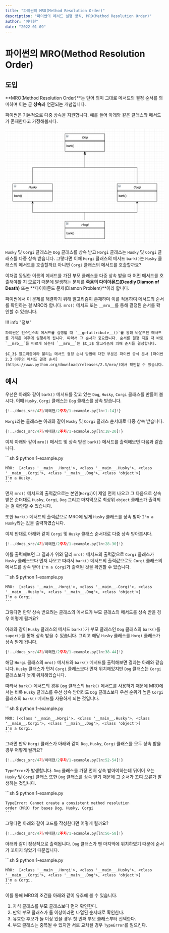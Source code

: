 ```yaml
---
title: "파이썬의 MRO(Method Resolution Order)"
description: "파이썬의 메서드 실행 방식, MRO(Method Resolution Order)"
author: "이태현"
date: "2022-01-09"
---
```


# 파이썬의 MRO(Method Resolution Order)

## 도입

**MRO(Method Resolution Order)**는 단어 의미 그대로 메서드의 결정 순서를 의미하며 이는 곧 **상속**과 연관되는 개념입니다.

파이썬은 기본적으로 다중 상속을 지원합니다. 예를 들어 아래와 같은 클래스와 메서드가 존재한다고 가정해봅시다.

![](../../images/4기/이태현/2주차/1-UML.png)

`Husky` 및 `Corgi` 클래스는 `Dog` 클래스를 상속 받고 `Horgi` 클래스는 `Husky` 및 `Corgi` 클래스를 다중 상속 받습니다. 그렇다면 이때 `Horgi` 클래스의 메서드 `bark()`는 `Husky` 클래스의 메서드를 호출할까요 아니면 `Corgi` 클래스의 메서드를 호출할까요?

이처럼 동일한 이름의 메서드를 가진 부모 클래스를 다중 상속 받을 때 어떤 메서드를 호출해야할 지 모르기 때문에 발생하는 문제를 **죽음의 다이아몬드(Deadly Diamon of Death)** 또는 **다이아몬드 문제(Diamon Problem)**이라 합니다.

파이썬에서 이 문제를 해결하기 위해 알고리즘이 존재하며 이를 적용하여 메서드의 순서를 확인하는 걸 MRO라 합니다. `mro()` 메서드 또는 `__mro__`를 통해 결정된 순서를 확인할 수 있습니다.

!!! info "정보"

    파이썬은 인스턴스의 메서드를 실행할 때 `__getattribute__()`를 통해 바운드된 메서드를 가져온 이후에 실행하게 됩니다. 따라서 그 순서가 중요합니다. 순서를 결정 지을 때 바로 `__mro__`를 따르게 되는데 `__mro__`는 $C_3$ 알고리즘에 의해 순서를 결정합니다.

    $C_3$ 알고리즘이라 불리는 메서드 결정 순서 방법에 대한 부분은 파이썬 공식 문서 [파이썬 2.3 이후의 메서드 결정 순서](https://www.python.org/download/releases/2.3/mro/)에서 확인할 수 있습니다.

## 예시

우선은 아래와 같이 `bark()` 메서드를 갖고 있는 `Dog`, `Husky`, `Corgi` 클래스를 만들어 봅시다. 이때 `Husky`, `Corgi` 클래스는 `Dog` 클래스를 상속 받습니다.

```Python
{!../docs_src/4기/이태현/2주차/1-example.py[ln:1-14]!}
```

`Horgi`라는 클래스는 아래와 같이 `Husky` 및 `Corgi` 클래스 순서대로 다중 상속 받습니다.

```Python
{!../docs_src/4기/이태현/2주차/1-example.py[ln:18-20]!}
```

이제 아래와 같이 `mro()` 메서드 및 상속 받은 `bark()` 메서드를 출력해보면 다음과 같습니다.

<div class="termy">
    ```sh
    $ python 1-example.py

    MRO:  [<class '__main__.Horgi'>, <class '__main__.Husky'>, <class '__main__.Corgi'>, <class '__main__.Dog'>, <class 'object'>]
    I'm a Husky.
    ```

</div>

먼저 `mro()` 메서드의 출력값으로는 본인(`Horgi`)이 제일 먼저 나오고 그 다음으로 상속 받은 순더대로 `Husky`, `Corgi`, `Dog` 그리고 마지막으로 최상위 `object` 클래스가 출력되는 걸 확인할 수 있습니다.

또한 `bark()` 메서드의 출력값으로 MRO에 맞게 `Husky` 클래스를 상속 받아 `I'm a Husky`라는 값을 출력하였습니다.

이제 반대로 아래와 같이 `Corgi` 및 `Husky` 클래스 순서대로 다중 상속 받아봅시다.

```Python
{!../docs_src/4기/이태현/2주차/1-example.py[ln:28-30]!}
```

이를 출력해보면 그 결과가 위와 달리 `mro()` 메서드의 출력값으로 `Corgi` 클래스가 `Husky` 클래스보다 먼저 나오고 따라서 `bark()` 메서드의 출력값으로도 `Corgi` 클래스의 메서드를 상속 받아 `I'm a Corgi`가 출력된 것을 확인할 수 있습니다.

<div class="termy">
    ```sh
    $ python 1-example.py

    MRO:  [<class '__main__.Horgi'>, <class '__main__.Corgi'>, <class '__main__.Husky'>, <class '__main__.Dog'>, <class 'object'>]
    I'm a Corgi.
    ```

</div>

그렇다면 만약 상속 받으려는 클래스의 메서드가 부모 클래스의 메서드를 상속 받을 경우 어떻게 될까요?

아래와 같이 `Husky` 클래스의 메서드 `bark()`가 부모 클래스인 `Dog` 클래스의 `bark()`를 `super()`를 통해 상속 받을 수 있습니다. 그리고 해당 `Husky` 클래스를 `Horgi` 클래스가 상속 받게 됩니다.

```Python
{!../docs_src/4기/이태현/2주차/1-example.py[ln:38-44]!}
```

해당 `Horgi` 클래스의 `mro()` 메서드와 `bark()` 메서드를 출력해보면 결과는 아래와 같습니다. `Husky` 클래스가 먼저 `Corgi` 클래스보다 먼저 위치해있지만 `Dog` 클래스는 `Corgi` 클래스보다 늦게 위치해있습니다.

따라서 `bark()` 메서드의 경우 `Dog` 클래스의 `bark()` 메서드를 사용하기 때문에 MRO에서는 비록 `Husky` 클래스를 우선 상속 받더라도 `Dog` 클래스보다 우선 순위가 높은 `Corgi` 클래스의 `bark()` 메서드를 사용하게 되는 것입니다.

<div class="termy">
    ```sh
    $ python 1-example.py

    MRO: [<class '__main__.Horgi'>, <class '__main__.Husky'>, <class '__main__.Corgi'>, <class '__main__.Dog'>, <class 'object'>]
    I'm a Corgi.
    ```

</div>

그러면 만약 `Horgi` 클래스가 아래와 같이 `Dog`, `Husky`, `Corgi` 클래스를 모두 상속 받을 경우 어떻게 될까요?

```Python
{!../docs_src/4기/이태현/2주차/1-example.py[ln:52-54]!}
```

`TypeError`가 발생합니다. `Dog` 클래스를 가장 먼저 상속 받아야하는데 뒤이어 오는 `Husky` 및 `Corgi` 클래스 또한 `Dog` 클래스를 상속 받기 때문에 그 순서가 꼬여 오류가 발생하는 것입니다.

<div class="termy">
    ```sh
    $ python 1-example.py

    TypeError: Cannot create a consistent method resolution
    order (MRO) for bases Dog, Husky, Corgi
    ```

</div>

그렇다면 아래와 같이 코드를 작성한다면 어떻게 될까요?

```Python
{!../docs_src/4기/이태현/2주차/1-example.py[ln:56-58]!}
```

아래와 같이 정상적으로 출력됩니다. `Dog` 클래스가 맨 마지막에 위치하였기 때문에 순서가 꼬이지 않았기 때문입니다.

<div class="termy">
    ```sh
    $ python 1-example.py

    MRO:  [<class '__main__.Horgi'>, <class '__main__.Husky'>, <class '__main__.Corgi'>, <class '__main__.Dog'>, <class 'object'>]
    I'm a Corgi.
    ```

</div>

이를 통해 MRO의 조건을 아래와 같이 유추해 볼 수 있습니다.

1. 자식 클래스를 부모 클래스보다 먼저 확인한다.
2. 만약 부모 클래스가 둘 이상이라면 나열된 순서대로 확인한다.
3. 유효한 후보가 둘 이상 있을 경우 첫 번째 부모 클래스부터 선택한다.
4. 부모 클래스는 중복될 수 있지만 서로 교차될 경우 `TypeError`를 일으킨다.

